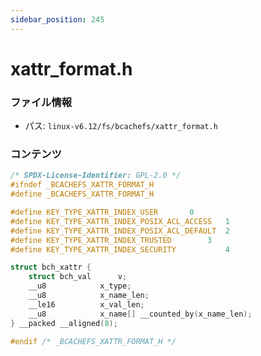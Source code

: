 ```yaml
---
sidebar_position: 245
---
```

# xattr_format.h

### ファイル情報

- パス: `linux-v6.12/fs/bcachefs/xattr_format.h`

### コンテンツ

```h
/* SPDX-License-Identifier: GPL-2.0 */
#ifndef _BCACHEFS_XATTR_FORMAT_H
#define _BCACHEFS_XATTR_FORMAT_H

#define KEY_TYPE_XATTR_INDEX_USER		0
#define KEY_TYPE_XATTR_INDEX_POSIX_ACL_ACCESS	1
#define KEY_TYPE_XATTR_INDEX_POSIX_ACL_DEFAULT	2
#define KEY_TYPE_XATTR_INDEX_TRUSTED		3
#define KEY_TYPE_XATTR_INDEX_SECURITY	        4

struct bch_xattr {
	struct bch_val		v;
	__u8			x_type;
	__u8			x_name_len;
	__le16			x_val_len;
	__u8			x_name[] __counted_by(x_name_len);
} __packed __aligned(8);

#endif /* _BCACHEFS_XATTR_FORMAT_H */

```
